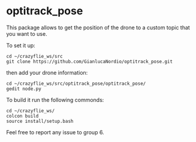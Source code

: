 # optitrack_pose
This package allows to get the position of the drone to a custom topic that you want to use. 

To set it up:
```
cd ~/crazyflie_ws/src
git clone https://github.com/GianlucaNordio/optitrack_pose.git
```

then add your drone information:
```
cd ~/crazyflie_ws/src/optitrack_pose/optitrack_pose/
gedit node.py
```

To build it run the following commonds:
```
cd ~/crazyflie_ws/
colcon build
source install/setup.bash
```


Feel free to report any issue to group 6.
